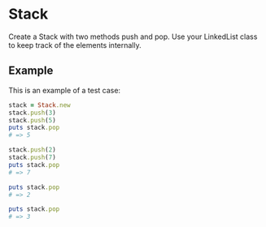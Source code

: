 # Stack
Create a Stack with two methods push and pop. Use your LinkedList class to keep track of the elements internally.

## Example

This is an example of a test case:

```ruby
stack = Stack.new
stack.push(3)
stack.push(5)
puts stack.pop
# => 5

stack.push(2)
stack.push(7)
puts stack.pop
# => 7

puts stack.pop
# => 2

puts stack.pop
# => 3
```